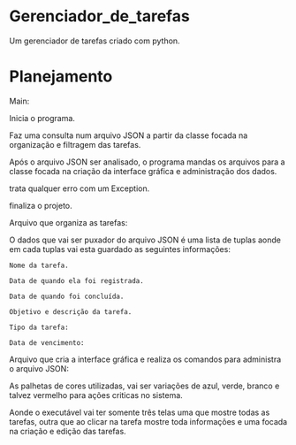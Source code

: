 # Gerenciador_de_tarefas
Um gerenciador de tarefas criado com python.

# Planejamento

Main:

Inicia o programa.

Faz uma consulta num arquivo JSON a partir da classe focada na organização e filtragem das tarefas.

Após o arquivo JSON ser analisado, o programa mandas os arquivos para a classe focada na criação da interface gráfica e administração dos dados. 

trata qualquer erro com um Exception.

finaliza o projeto.

Arquivo que organiza as tarefas:

O dados que vai ser puxador do arquivo JSON é uma lista de tuplas aonde em cada tuplas vai esta guardado as seguintes informações:

	Nome da tarefa.

	Data de quando ela foi registrada.

	Data de quando foi concluída.

	Objetivo e descrição da tarefa.

	Tipo da tarefa:

	Data de vencimento:

Arquivo que cria a interface gráfica e realiza os comandos para administra o arquivo JSON:

As palhetas de cores utilizadas, vai ser variações de azul, verde, branco e talvez vermelho para ações criticas no sistema.

Aonde o executável vai ter somente três telas uma que mostre todas as tarefas, outra que ao clicar na tarefa mostre toda informações e uma focada na criação e edição das tarefas.
